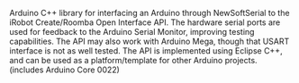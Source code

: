 Arduino C++ library for interfacing an Arduino through NewSoftSerial to the iRobot Create/Roomba Open Interface API.  The hardware serial ports are used for feedback to the Arduino Serial Monitor, improving testing capabilities.
The API may also work with Arduino Mega, though that USART interface is not as well tested.
The API is implemented using Eclipse C++, and can be used as a platform/template for other Arduino projects.  (includes Arduino Core 0022)